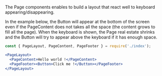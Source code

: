 The Page components enables to build a layout that react well to keyboard appearing/disappearing.

In the example below, the Button will appear at the bottom of the screen even if the PageContent
does not takes all the space (the content grows to fill all the page). When the keyboard is
shown, the Page real estate shrinks and the Button will try to appear above the keyboard if it
has enough space.

```jsx static
const { PageLayout, PageContent, PageFooter } = require('./index');

<PageLayout>
  <PageContent>Hello world !</PageContent>
  <PageFooter><Button>Click me !</Button></PageFooter>
</PageLayout>
```

